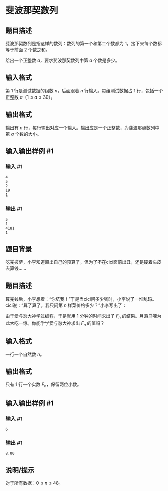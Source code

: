 # 斐波那契数列

## 题目描述

斐波那契数列是指这样的数列：数列的第一个和第二个数都为 $1$，接下来每个数都等于前面 $2$ 个数之和。

给出一个正整数 $a$，要求斐波那契数列中第 $a$ 个数是多少。

## 输入格式

第 $1$ 行是测试数据的组数 $n$，后面跟着 $n$ 行输入。每组测试数据占 $1$ 行，包括一个正整数 $a$（$1 \le a \le 30$）。

## 输出格式

输出有 $n$ 行，每行输出对应一个输入。输出应是一个正整数，为斐波那契数列中第 $a$ 个数的大小。

## 输入输出样例 #1

### 输入 #1

```
4
5
2
19
1
```

### 输出 #1

```
5
1
4181
1
```

## 题目背景

吃完披萨，小李知道超出自己的预算了，但为了不在cici面前出丑，还是硬着头皮去算钱……

## 题目描述

算完钱后，小李想着：“你坑我！”于是当cici问多少钱时，小李说了一堆乱码。cici说：“算了算了，我只问第 $n$ 样菜价格多少？”小李写出了：



由于爱与愁大神学过编程，于是就用 $1$ 分钟的时间求出了 $F_n$ 的结果。月落乌啼为此大吃一惊。你能学学爱与愁大神求出 $F_n$ 的值吗？

## 输入格式

一行一个自然数 $n$。

## 输出格式

只有 $1$ 行一个实数 $F_n$，保留两位小数。

## 输入输出样例 #1

### 输入 #1

```
6
```

### 输出 #1

```
8.00
```

## 说明/提示

对于所有数据：$0 \leq n\leq 48$。
